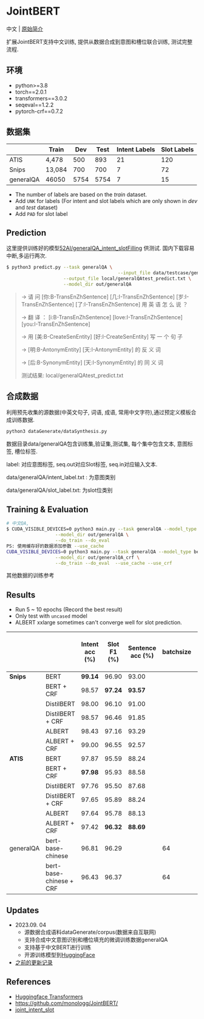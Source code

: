 # JointBERT

中文 | [原始简介](readme_en.md)

扩展JointBERT支持中文训练, 提供从数据合成到意图和槽位联合训练, 测试完整流程.



## 环境

- python>=3.8
- torch==2.0.1
- transformers==3.0.2
- seqeval==1.2.2
- pytorch-crf==0.7.2



## 数据集

|           | Train  | Dev  | Test | Intent Labels | Slot Labels |
| --------- | ------ | ---- | ---- | ------------- | ----------- |
| ATIS      | 4,478  | 500  | 893  | 21            | 120         |
| Snips     | 13,084 | 700  | 700  | 7             | 72          |
| generalQA | 46050  | 5754 | 5754 | 7             | 15          |



- The number of labels are based on the _train_ dataset.
- Add `UNK` for labels (For intent and slot labels which are only shown in _dev_ and _test_ dataset)
- Add `PAD` for slot label



## Prediction

这里提供训练好的模型[52AI/generalQA_intent_slotFilling](https://huggingface.co/52AI/generalQA_intent_slotFilling/tree/main) 供测试. 国内下载容易中断,多运行两次.

```bash
$ python3 predict.py --task generalQA \
										 --input_file data/testcase/generalQAtest.txt \
                     --output_file local/generalQAtest_predict.txt \
                     --model_dir out/generalQA
```

> <TranslationZhEn> -> 请 问 [你:B-TransEnZhSentence] [几:I-TransEnZhSentence] [岁:I-TransEnZhSentence] [了:I-TransEnZhSentence] 用 英 语 怎 么 说 ？
>
> <TranslationEnZh> -> 翻 译 ： [i:B-TransEnZhSentence] [love:I-TransEnZhSentence] [you:I-TransEnZhSentence]
>
> <CreateSentence> -> 用 [美:B-CreateSenEntity] [好:I-CreateSenEntity] 写 一 个 句 子
>
> <Antonym> -> [明:B-AntonymEntity] [天:I-AntonymEntity] 的 反 义 词
>
> <Synonym> -> [后:B-SynonymEntity] [天:I-SynonymEntity] 的 同 义 词
>
> 测试结果: local/generalQAtest_predict.txt



## 合成数据

利用预先收集的源数据(中英文句子, 词语, 成语, 常用中文字符),通过预定义模板合成训练数据.

```bash
python3 dataGenerate/dataSynthesis.py
```

数据目录data/generalQA包含训练集,验证集,测试集, 每个集中包含文本, 意图标签, 槽位标签.

label: 对应意图标签, seq.out对应Slot标签,  seq.in对应输入文本.

data/generalQA/intent_label.txt : 为意图类别

data/generalQA/slot_label.txt: 为slot位类别



## Training & Evaluation

```bash
# 中文QA,
$ CUDA_VISIBLE_DEVICES=0 python3 main.py --task generalQA --model_type bertzh \
                  --model_dir out/generalQA \
                  --do_train --do_eval
PS: 使用缓存好的数据添加参数 --use_cache
CUDA_VISIBLE_DEVICES=0 python3 main.py --task generalQA --model_type bertzh \
                  --model_dir out/generalQA_crf \
                  --do_train --do_eval  --use_cache --use_crf
```

其他数据的训练参考



## Results

- Run 5 ~ 10 epochs (Record the best result)
- Only test with `uncased` model
- ALBERT xxlarge sometimes can't converge well for slot prediction.

|           |                         | Intent acc (%) | Slot F1 (%) | Sentence acc (%) | batchsize | loss  | 训练日志                                                     |
| --------- | ----------------------- | -------------- | ----------- | ---------------- | --------- | ----- | ------------------------------------------------------------ |
| **Snips** | BERT                    | **99.14**      | 96.90       | 93.00            |           |       |                                                              |
|           | BERT + CRF              | 98.57          | **97.24**   | **93.57**        |           |       |                                                              |
|           | DistilBERT              | 98.00          | 96.10       | 91.00            |           |       |                                                              |
|           | DistilBERT + CRF        | 98.57          | 96.46       | 91.85            |           |       |                                                              |
|           | ALBERT                  | 98.43          | 97.16       | 93.29            |           |       |                                                              |
|           | ALBERT + CRF            | 99.00          | 96.55       | 92.57            |           |       |                                                              |
| **ATIS**  | BERT                    | 97.87          | 95.59       | 88.24            |           |       |                                                              |
|           | BERT + CRF              | **97.98**      | 95.93       | 88.58            |           |       |                                                              |
|           | DistilBERT              | 97.76          | 95.50       | 87.68            |           |       |                                                              |
|           | DistilBERT + CRF        | 97.65          | 95.89       | 88.24            |           |       |                                                              |
|           | ALBERT                  | 97.64          | 95.78       | 88.13            |           |       |                                                              |
|           | ALBERT + CRF            | 97.42          | **96.32**   | **88.69**        |           |       |                                                              |
| generalQA | bert-base-chinese       | 96.81          | 96.29       |                  | 64        | 0.05  | [log](https://pan.baidu.com/s/1OwnSiADqZw4LTTuNu86McA?pwd=d3uq) |
|           | bert-base-chinese + CRF | 96.43          | 96.37       |                  | 64        | 0.253 |                                                              |



## Updates

- 2023.09. 04
  - 源数据合成语料dataGenerate/corpus(数据来自互联网)
  - 支持合成中文意图识别和槽位填充的微调训练数据generalQA
  - 支持基于中文BERT进行训练
  - 开源训练模型到[HuggingFace](https://huggingface.co/52AI/generalQA_intent_slotFilling)
- [之前的更新记录](./readme_en.md)



## References

- [Huggingface Transformers](https://github.com/huggingface/transformers)
- https://github.com/monologg/JointBERT/
- [joint_intent_slot](https://docs.nvidia.com/deeplearning/nemo/user-guide/docs/en/main/nlp/joint_intent_slot.html)